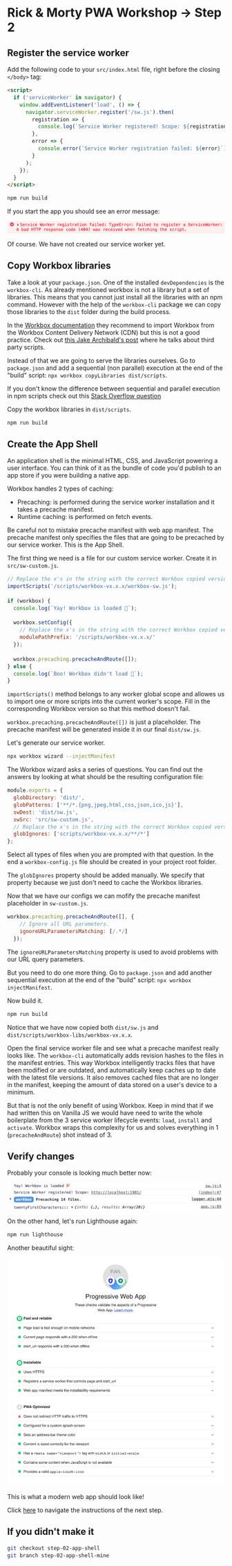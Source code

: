 # Rick & Morty PWA Workshop -> Step 2

## Register the service worker

Add the following code to your `src/index.html` file, right before the closing `</body>` tag:

```html
<script>
  if ('serviceWorker' in navigator) {
    window.addEventListener('load', () => {
      navigator.serviceWorker.register('/sw.js').then(
        registration => {
          console.log(`Service Worker registered! Scope: ${registration.scope}`);
        },
        error => {
          console.error(`Service Worker registration failed: ${error}`);
        }
      );
    });
  }
</script>
```

```bash
npm run build
```

If you start the app you should see an error message:

<img src="visuals/non-registered-sw-error.png">

Of course. We have not created our service worker yet.

## Copy Workbox libraries

Take a look at your `package.json`. One of the installed `devDependencies` is the `workbox-cli`. As already mentioned workbox is not a library but a set of libraries. This means that you cannot just install all the libraries with an npm command. However with the help of the `workbox-cli` package we can copy those libraries to the `dist` folder during the build process.

In the [Workbox documentation](https://developers.google.com/web/tools/workbox/guides/get-started#importing_workbox) they recommend to import Workbox from the Workbox Content Delivery Network (CDN) but this is not a good practice. Check out [this Jake Archibald's post](https://jakearchibald.com/2018/third-party-css-is-not-safe/) where he talks about third party scripts.

Instead of that we are going to serve the libraries ourselves. Go to `package.json` and add a sequential (non parallel) execution at the end of the "build" script: `npx workbox copyLibraries dist/scripts`.

If you don't know the difference between sequential and parallel execution in npm scripts check out this [Stack Overflow question](https://stackoverflow.com/questions/39172536/running-npm-scripts-sequentially/39172660#answer-39172660)

Copy the workbox libraries in `dist/scripts`.

```bash
npm run build
```

## Create the App Shell

An application shell is the minimal HTML, CSS, and JavaScript powering a user interface. You can think of it as the bundle of code you'd publish to an app store if you were building a native app.

Workbox handles 2 types of caching:

* Precaching: is performed during the service worker installation and it takes a precache manifest.
* Runtime caching: is performed on fetch events.

Be careful not to mistake precache manifest with web app manifest. The precache manifest only specifies the files that are going to be precached by our service worker. This is the App Shell.

The first thing we need is a file for our custom service worker. Create it in `src/sw-custom.js`.

```javascript
// Replace the x's in the string with the correct Workbox copied version!
importScripts('/scripts/workbox-vx.x.x/workbox-sw.js');

if (workbox) {
  console.log(`Yay! Workbox is loaded 🎉`);

  workbox.setConfig({
    // Replace the x's in the string with the correct Workbox copied version!
    modulePathPrefix: '/scripts/workbox-vx.x.x/'
  });

  workbox.precaching.precacheAndRoute([]);
} else {
  console.log(`Boo! Workbox didn't load 😬`);
}
```

`importScripts()` method belongs to any worker global scope and allowes us to import one or more scripts into the current worker's scope. Fill in the corresponding Workbox version so that this method doesn't fail.

`workbox.precaching.precacheAndRoute([])` is just a placeholder. The precache manifest will be generated inside it in our final `dist/sw.js`. 

Let's generate our service worker.

```bash
npx workbox wizard --injectManifest
```

The Workbox wizard asks a series of questions. You can find out the answers by looking at what should be the resulting configuration file:

```javascript
module.exports = {
  globDirectory: 'dist/',
  globPatterns: ['**/*.{png,jpeg,html,css,json,ico,js}'],
  swDest: 'dist/sw.js',
  swSrc: 'src/sw-custom.js',
  // Replace the x's in the string with the correct Workbox copied version!
  globIgnores: ['scripts/workbox-vx.x.x/**/*']
};
```

Select all types of files when you are prompted with that question. In the end a `workbox-config.js` file should be created in your project root folder.

The `globIgnores` property should be added manually. We specify that property because we just don't need to cache the Workbox libraries.

Now that we have our configs we can mofify the precache manifest placeholder in `sw-custom.js`.

```javascript
workbox.precaching.precacheAndRoute([], {
    // Ignore all URL parameters.
    ignoreURLParametersMatching: [/.*/]
  });
```

The `ignoreURLParametersMatching` property is used to avoid problems with our URL query parameters.

But you need to do one more thing. Go to `package.json` and add another sequential execution at the end of the "build" script: `npx workbox injectManifest`.

Now build it.

```bash
npm run build
```

Notice that we have now copied both `dist/sw.js` and `dist/scripts/workbox-libs/workbox-vx.x.x`.

Open the final service worker file and see what a precache manifest really looks like. The `workbox-cli` automatically adds revision hashes to the files in the manifest entries. This way Workbox intelligently tracks files that have been modified or are outdated, and automatically keep caches up to date with the latest file versions. It also removes cached files that are no longer in the manifest, keeping the amount of data stored on a user's device to a minimum.

But that is not the only benefit of using Workbox. Keep in mind that if we had written this on Vanilla JS we would have need to write the whole boilerplate from the 3 service worker lifecycle events: `load`, `install` and `activate`. Workbox wraps this complexity for us and solves everything in 1 (`precacheAndRoute`) shot instead of 3.

## Verify changes

Probably your console is looking much better now:

<img src="visuals/registered-sw-log.png">

On the other hand, let's run Lighthouse again:

```bash
npm run lighthouse
```

Another beautiful sight:

<img src="visuals/lighthouse-final-stats.png">

This is what a modern web app should look like!

Click [here](https://github.com/kaplan81/rick-morty-pwa-workbox/tree/step-03-offline-experience) to navigate the instructions of the next step. 

## If you didn't make it

```bash
git checkout step-02-app-shell
git branch step-02-app-shell-mine
```
